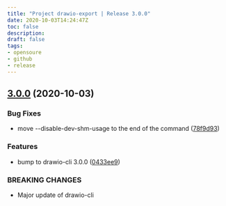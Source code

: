 ```yaml
---
title: "Project drawio-export | Release 3.0.0"
date: 2020-10-03T14:24:47Z
toc: false
description: 
draft: false
tags:
- opensoure
- github
- release
---
```

## [3.0.0](http://github.com/rlespinasse/drawio-export/compare/2.5.0...3.0.0) (2020-10-03)


### Bug Fixes

* move --disable-dev-shm-usage to the end of the command ([78f9d93](http://github.com/rlespinasse/drawio-export/commit/78f9d9325f748f68a39637a1dc554082d84b74c4))


### Features

* bump to drawio-cli 3.0.0 ([0433ee9](http://github.com/rlespinasse/drawio-export/commit/0433ee908d920f90de628df7216ea2a6a807340a))


### BREAKING CHANGES

* Major update of drawio-cli



